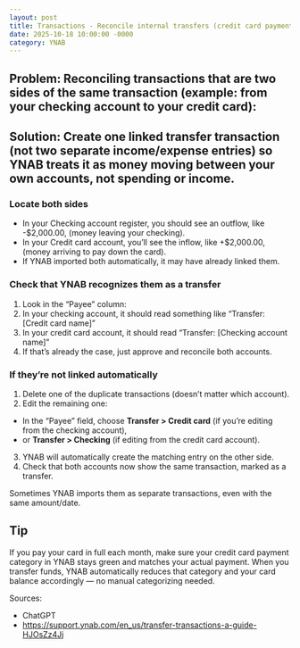 ```yaml
---
layout: post
title: Transactions - Reconcile internal transfers (credit card payments)
date: 2025-10-18 10:00:00 -0000
category: YNAB
---
```


## Problem: Reconciling transactions that are two sides of the same transaction (example: from your checking account to your credit card):

## Solution: Create one linked transfer transaction (not two separate income/expense entries) so YNAB treats it as money moving between your own accounts, not spending or income.

### Locate both sides
- In your Checking account register, you should see an outflow, like -$2,000.00, (money leaving your checking).
- In your Credit card account, you’ll see the inflow, like +$2,000.00, (money arriving to pay down the card).
- If YNAB imported both automatically, it may have already linked them.

### Check that YNAB recognizes them as a transfer
1. Look in the “Payee” column:
2. In your checking account, it should read something like “Transfer: [Credit card name]”
3. In your credit card account, it should read “Transfer: [Checking account name]”
4. If that’s already the case, just approve and reconcile both accounts.

### If they’re not linked automatically
1. Delete one of the duplicate transactions (doesn’t matter which account).
2. Edit the remaining one:
  - In the “Payee” field, choose **Transfer > Credit card** (if you’re editing from the checking account),
  - or **Transfer > Checking** (if editing from the credit card account).
3. YNAB will automatically create the matching entry on the other side.
4. Check that both accounts now show the same transaction, marked as a transfer.

Sometimes YNAB imports them as separate transactions, even with the same amount/date.

## Tip
If you pay your card in full each month, make sure your credit card payment category in YNAB stays green and matches your actual payment. When you transfer funds, YNAB automatically reduces that category and your card balance accordingly — no manual categorizing needed.

Sources:
- ChatGPT
- https://support.ynab.com/en_us/transfer-transactions-a-guide-HJOsZz4Jj
